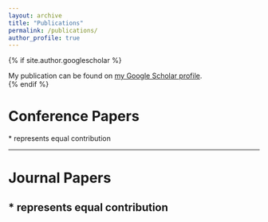 ```yaml
---
layout: archive
title: "Publications"
permalink: /publications/
author_profile: true
---
```


{% if site.author.googlescholar %}
  <div class="wordwrap">My publication can be found on <a href="{{site.author.googlescholar}}">my Google Scholar profile</a>.</div>
{% endif %}

<!-- {% include base_path %} -->

<!-- New style rendering if publication categories are defined -->
<!--
{% if site.publication_category %}
  {% for category in site.publication_category  %}
    {% assign title_shown = false %}
    {% for post in site.publications reversed %}
      {% if post.category != category[0] %}
        {% continue %}
      {% endif %}
      {% unless title_shown %}
        <h2>{{ category[1].title }}</h2><hr />
        {% assign title_shown = true %}
      {% endunless %}
      {% include archive-single.html %}
    {% endfor %}
  {% endfor %}
{% else %}
  {% for post in site.publications reversed %}
    {% include archive-single.html %}
  {% endfor %}
{% endif %}
-->

# Conference Papers
\* represents equal contribution

------
# Journal Papers
\* represents equal contribution
- 


